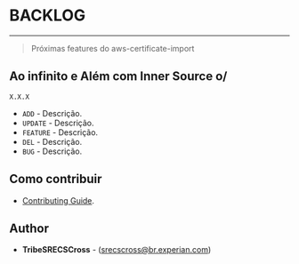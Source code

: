 # BACKLOG 
----
> Próximas features do aws-certificate-import

## Ao infinito e Além com Inner Source o/

`X.X.X` 
* `ADD` - Descrição.
* `UPDATE` - Descrição.
* `FEATURE` - Descrição.
* `DEL` - Descrição.
* `BUG` - Descrição.

## Como contribuir 
* [Contributing Guide](CONTRIBUTING.md).

## Author

* **TribeSRECSCross** - (srecscross@br.experian.com)
